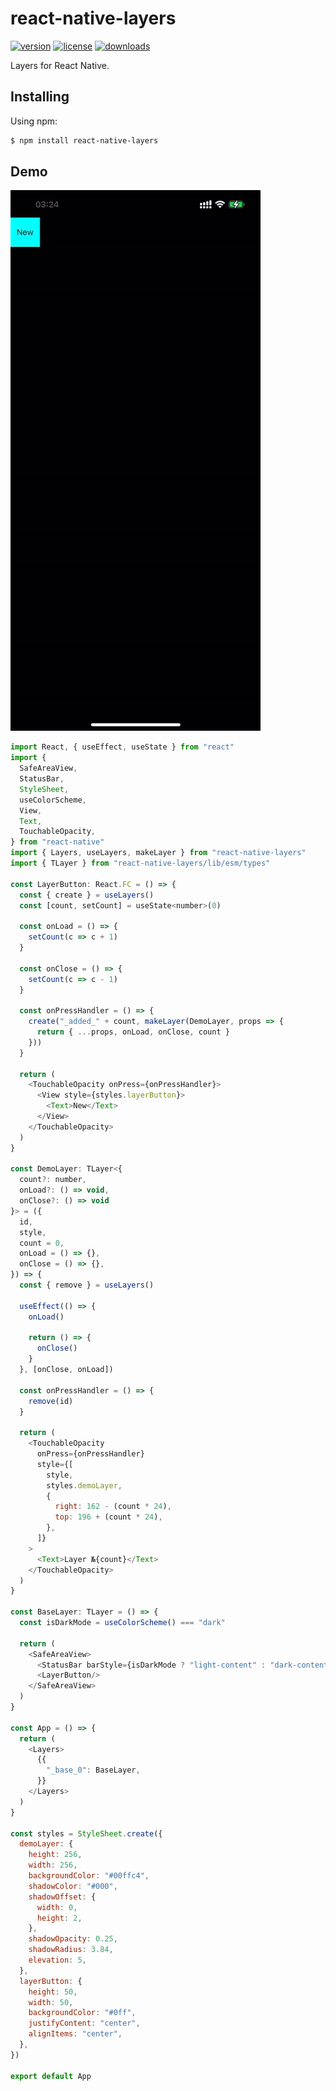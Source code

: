 # react-native-layers
[![version](https://img.shields.io/npm/v/react-native-layers.svg?style=flat-square&logo=npm)](https://npmjs.com/package/react-native-layers)
[![license](https://img.shields.io/npm/l/react-native-layers.svg?style=flat-square&logo=npm)](https://npmjs.com/package/react-native-layers)
[![downloads](https://img.shields.io/npm/dm/react-native-layers.svg?style=flat-square&logo=npm)](https://npmjs.com/package/react-native-layers)

Layers for React Native.

## Installing
Using npm:
```bash
$ npm install react-native-layers
```

## Demo
![Demo](./demo/video.gif)
```javascript
import React, { useEffect, useState } from "react"
import {
  SafeAreaView,
  StatusBar,
  StyleSheet,
  useColorScheme,
  View,
  Text,
  TouchableOpacity,
} from "react-native"
import { Layers, useLayers, makeLayer } from "react-native-layers"
import { TLayer } from "react-native-layers/lib/esm/types"

const LayerButton: React.FC = () => {
  const { create } = useLayers()
  const [count, setCount] = useState<number>(0)

  const onLoad = () => {
    setCount(c => c + 1)
  }

  const onClose = () => {
    setCount(c => c - 1)
  }

  const onPressHandler = () => {
    create("_added_" + count, makeLayer(DemoLayer, props => {
      return { ...props, onLoad, onClose, count }
    }))
  }

  return (
    <TouchableOpacity onPress={onPressHandler}>
      <View style={styles.layerButton}>
        <Text>New</Text>
      </View>
    </TouchableOpacity>
  )
}

const DemoLayer: TLayer<{
  count?: number,
  onLoad?: () => void,
  onClose?: () => void
}> = ({
  id,
  style,
  count = 0,
  onLoad = () => {},
  onClose = () => {},
}) => {
  const { remove } = useLayers()

  useEffect(() => {
    onLoad()

    return () => {
      onClose()
    }
  }, [onClose, onLoad])

  const onPressHandler = () => {
    remove(id)
  }

  return (
    <TouchableOpacity
      onPress={onPressHandler}
      style={[
        style,
        styles.demoLayer,
        {
          right: 162 - (count * 24),
          top: 196 + (count * 24),
        },
      ]}
    >
      <Text>Layer №{count}</Text>
    </TouchableOpacity>
  )
}

const BaseLayer: TLayer = () => {
  const isDarkMode = useColorScheme() === "dark"

  return (
    <SafeAreaView>
      <StatusBar barStyle={isDarkMode ? "light-content" : "dark-content"}/>
      <LayerButton/>
    </SafeAreaView>
  )
}

const App = () => {
  return (
    <Layers>
      {{
        "_base_0": BaseLayer,
      }}
    </Layers>
  )
}

const styles = StyleSheet.create({
  demoLayer: {
    height: 256,
    width: 256,
    backgroundColor: "#00ffc4",
    shadowColor: "#000",
    shadowOffset: {
      width: 0,
      height: 2,
    },
    shadowOpacity: 0.25,
    shadowRadius: 3.84,
    elevation: 5,
  },
  layerButton: {
    height: 50,
    width: 50,
    backgroundColor: "#0ff",
    justifyContent: "center",
    alignItems: "center",
  },
})

export default App
```
